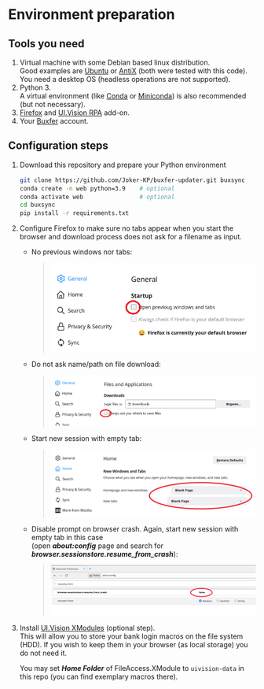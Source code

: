# Environment preparation

## Tools you need

1. Virtual machine with some Debian based linux distribution.\
   Good examples are [Ubuntu](https://ubuntu.com/download) 
   or [AntiX](https://antixlinux.com/download/) (both were tested with this code).\
   You need a desktop OS (headless operations are not supported).
1. Python 3.\
   A virtual environment 
   (like [Conda](https://docs.conda.io/projects/conda/en/latest/user-guide/install/index.html)
   or [Miniconda](https://docs.conda.io/en/latest/miniconda.html))
   is also recommended (but not necessary).
1. [Firefox](https://www.mozilla.org/firefox/download/) 
   and [UI.Vision RPA](https://addons.mozilla.org/firefox/addon/rpa) add-on.
1. Your [Buxfer](https://www.buxfer.com) account.

## Configuration steps

1. Download this repository and prepare your Python environment
   ```sh
   git clone https://github.com/Joker-KP/buxfer-updater.git buxsync  
   conda create -n web python=3.9    # optional
   conda activate web                # optional 
   cd buxsync
   pip install -r requirements.txt
   ```
1. Configure Firefox to make sure no tabs appear when you start the browser
   and download process does not ask for a filename as input.
   * No previous windows nor tabs:
     > ![No previous tabs](gfx/ff_settings_1_no_previous_tabs.png)     
   * Do not ask name/path on file download:   
     > ![No previous tabs](gfx/ff_settings_2_no_download_prompt.png)
   * Start new session with empty tab:
     > ![No previous tabs](gfx/ff_settings_3_empty_tabs.png)     
   * Disable prompt on browser crash. Again, start new session with empty tab in this case\
     (open _**about:config**_ page and search for _**browser.sessionstore.resume_from_crash**_):
     > ![No previous tabs](gfx/ff_settings_4_no_resume.png)

1. Install [UI.Vision XModules](https://ui.vision/rpa/x/download) (optional step).\
   This will allow you to store your bank login macros on the file system (HDD).
   If you wish to keep them in your browser (as local storage) you do not need it.
   
   You may set _**Home Folder**_ of FileAccess.XModule to `uivision-data` in this repo
   (you can find exemplary macros there).
   

